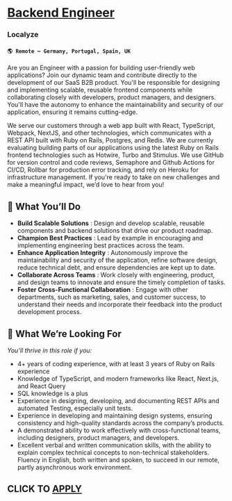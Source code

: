 # [Backend Engineer](https://www.remotewlb.com/apply/backend-engineer-126917)  
### Localyze  
#### `🌎 Remote — Germany, Portugal, Spain, UK`  

Are you an Engineer with a passion for building user-friendly web applications? Join our dynamic team and contribute directly to the development of our SaaS B2B product. You'll be responsible for designing and implementing scalable, reusable frontend components while collaborating closely with developers, product managers, and designers. You'll have the autonomy to enhance the maintainability and security of our application, ensuring it remains cutting-edge.

We serve our customers through a web app built with React, TypeScript, Webpack, NextJS, and other technologies, which communicates with a REST API built with Ruby on Rails, Postgres, and Redis. We are currently evaluating building parts of our applications using the latest Ruby on Rails frontend technologies such as Hotwire, Turbo and Stimulus. We use GitHub for version control and code reviews, Semaphore and Github Actions for CI/CD, Rollbar for production error tracking, and rely on Heroku for infrastructure management. If you're ready to take on new challenges and make a meaningful impact, we’d love to hear from you!

## **🎯 What You’ll Do**

  * **Build Scalable Solutions** : Design and develop scalable, reusable components and backend solutions that drive our product roadmap.
  * **Champion Best Practices** : Lead by example in encouraging and implementing engineering best practices across the team.
  * **Enhance Application Integrity** : Autonomously improve the maintainability and security of the application, refine software design, reduce technical debt, and ensure dependencies are kept up to date.
  * **Collaborate Across Teams** : Work closely with engineering, product, and design teams to innovate and ensure the timely completion of tasks.
  * **Foster Cross-Functional Collaboration** : Engage with other departments, such as marketing, sales, and customer success, to understand their needs and incorporate their feedback into the product development process.

## 🌟 **What We’re Looking For**

_You’ll thrive in this role if you:_

  * 4+ years of coding experience, with at least 3 years of Ruby on Rails experience
  * Knowledge of TypeScript, and modern frameworks like React, Next.js, and React Query
  * SQL knowledge is a plus
  * Experience in designing, developing, and documenting REST APIs and automated Testing, especially unit tests.
  * Experience in developing and maintaining design systems, ensuring consistency and high-quality standards across the company’s products.
  * A demonstrated ability to work effectively with cross-functional teams, including designers, product managers, and developers.
  * Excellent verbal and written communication skills, with the ability to explain complex technical concepts to non-technical stakeholders. Fluency in English, both written and spoken, to succeed in our remote, partly asynchronous work environment.

  
## CLICK TO [APPLY](https://www.remotewlb.com/apply/backend-engineer-126917)

